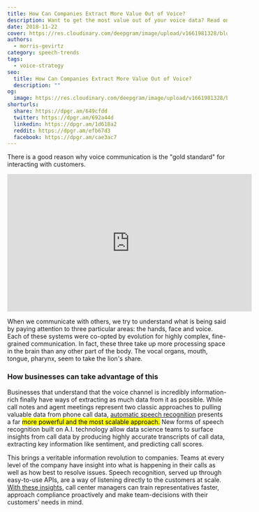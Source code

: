 ```yaml
---
title: How Can Companies Extract More Value Out of Voice?
description: Want to get the most value out of your voice data? Read on for more insight.
date: 2018-11-22
cover: https://res.cloudinary.com/deepgram/image/upload/v1661981328/blog/how-can-companies-extract-more-value-out-of-voice/how-can-cos-extract-value%402x.jpg
authors:
  - morris-gevirtz
category: speech-trends
tags:
  - voice-strategy
seo:
  title: How Can Companies Extract More Value Out of Voice?
  description: ""
og:
  image: https://res.cloudinary.com/deepgram/image/upload/v1661981328/blog/how-can-companies-extract-more-value-out-of-voice/how-can-cos-extract-value%402x.jpg
shorturls:
  share: https://dpgr.am/649cfdd
  twitter: https://dpgr.am/692a44d
  linkedin: https://dpgr.am/1d618a2
  reddit: https://dpgr.am/efb67d3
  facebook: https://dpgr.am/cae3ac7
---
```

There is a good reason why voice communication is the "gold standard" for interacting with customers.

 <iframe src="https://www.youtube.com/embed/Q5K2tiZQS6k" width="560" height="315" frameborder="0" allowfullscreen="allowfullscreen"></iframe>

When we communicate with others, we try to understand what is being said by paying attention to three particular areas: the hands, face and voice. Each of these systems were co-opted by evolution for highly complex, fine-grained communication. In fact, these three take up more processing space in the brain than any other part of the body. The vocal organs, mouth, tongue, pharynx, seem to take the lion's share.

### How businesses can take advantage of this

Businesses that understand that the voice channel is incredibly information-rich finally have ways of extracting as much data from it as possible. While call notes and agent meetings represent two classic approaches to pulling valuable data from phone call data, [automatic speech recognition](https://blog.deepgram.com/what-is-asr/) presents a far <mark>more powerful and the most scalable approach.</mark> New forms of speech recognition built on A.I. technology allow data science teams to surface insights from call data by producing highly accurate transcripts of call data, extracting key information like sentiment, and predicting call scores.

This brings a veritable information revolution to companies. Teams at every level of the company have insight into what is happening in their calls as well as how best to resolve issues. Speech recognition, served up through easy-to-use APIs, are a way of listening directly to the customers at scale. [With these insights](https://blog.deepgram.com/five-ways-to-use-speech-recognition-apis-to-empower-your-business/), call center managers can train representatives faster, approach compliance proactively and make team-decisions with their customers' needs in mind.